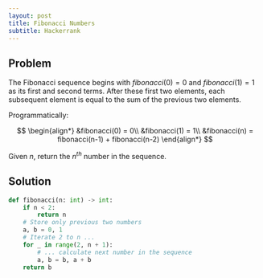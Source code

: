 ```yaml
---
layout: post
title: Fibonacci Numbers
subtitle: Hackerrank
---
```


## Problem
The Fibonacci sequence begins with $fibonacci(0) = 0$  and $fibonacci(1) = 1$ as its first and second terms. After these first two elements, each subsequent element is equal to the sum of the previous two elements.

Programmatically:

$$
\begin{align*}
&fibonacci(0) = 0\\
&fibonacci(1) = 1\\
&fibonacci(n) = fibonacci(n-1) + fibonacci(n-2)
\end{align*}
$$

Given $n$, return the $n^{th}$ number in the sequence.

## Solution
```python
def fibonacci(n: int) -> int:
    if n < 2:
        return n
    # Store only previous two numbers
    a, b = 0, 1
    # Iterate 2 to n ...
    for _ in range(2, n + 1):
        # ... calculate next number in the sequence
        a, b = b, a + b
    return b
```
